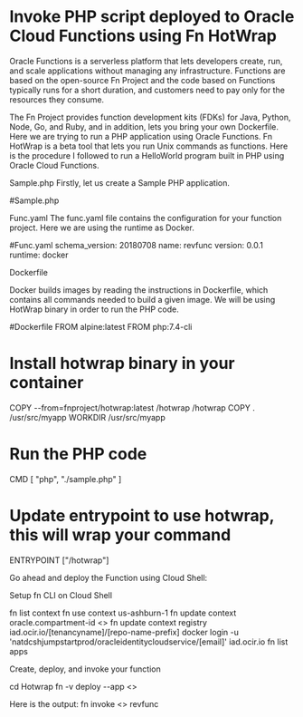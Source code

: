 # Invoke PHP script deployed to Oracle Cloud Functions using Fn HotWrap

Oracle Functions is a serverless platform that lets developers create, run, and scale applications without managing any infrastructure. Functions are based on the open-source Fn Project and the code based on Functions typically runs for a short duration, and customers need to pay only for the resources they consume.

The Fn Project provides function development kits (FDKs) for Java, Python, Node, Go, and Ruby, and in addition, lets you bring your own Dockerfile. Here we are trying to run a PHP application using Oracle Functions.
Fn HotWrap is a beta tool that lets you run Unix commands as functions. Here is the procedure I followed to run a HelloWorld program built in PHP using Oracle Cloud Functions.

Sample.php
Firstly, let us create a Sample PHP application.

#Sample.php 
<?php
echo "Hello World!";
echo "The Best PHP Examples";
?>

Func.yaml
The func.yaml file contains the configuration for your function project. Here we are using the runtime as Docker.

#Func.yaml
schema_version: 20180708
name: revfunc
version: 0.0.1
runtime: docker

Dockerfile

Docker builds images by reading the instructions in Dockerfile, which contains all commands needed to build a given image. We will be using HotWrap binary in order to run the PHP code.

#Dockerfile
FROM alpine:latest
FROM php:7.4-cli
# Install hotwrap binary in your container
COPY --from=fnproject/hotwrap:latest  /hotwrap /hotwrap
COPY . /usr/src/myapp
WORKDIR /usr/src/myapp
# Run the PHP code
CMD [ "php", "./sample.php" ]
# Update entrypoint to use hotwrap, this will wrap your command
ENTRYPOINT ["/hotwrap"]

Go ahead and deploy the Function using Cloud Shell:

Setup fn CLI on Cloud Shell

fn list context
fn use context us-ashburn-1
fn update context oracle.compartment-id <<Compartment ID>>
fn update context registry iad.ocir.io/[tenancyname]/[repo-name-prefix]
docker login -u 'natdcshjumpstartprod/oracleidentitycloudservice/[email]' iad.ocir.io
fn list apps

Create, deploy, and invoke your function

cd Hotwrap
fn -v deploy --app <<Application Name>>

Here is the output:
fn invoke <<Application name>> revfunc
